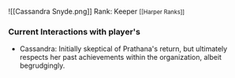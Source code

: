 ![[Cassandra Snyde.png]]
Rank: Keeper <small> [[Harper Ranks]]<big>

### Current Interactions with player's
- Cassandra: Initially skeptical of Prathana's return, but ultimately respects her past achievements within the organization, albeit begrudgingly.